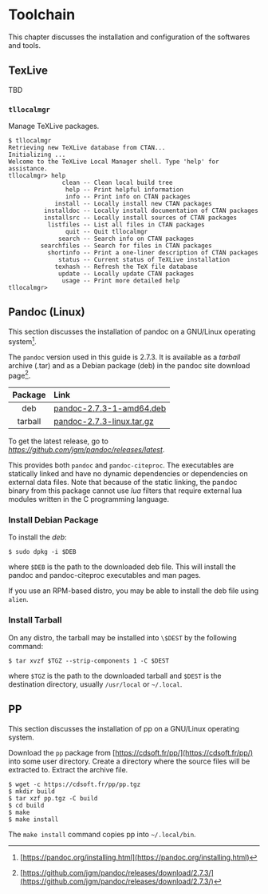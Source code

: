 # Toolchain

This chapter discusses the installation and configuration of the
softwares and tools.



## TexLive

TBD

### `tllocalmgr`

Manage TeXLive packages.

~~~{style=terminal}
$ tllocalmgr
Retrieving new TeXLive database from CTAN...
Initializing ...
Welcome to the TeXLive Local Manager shell. Type 'help' for assistance.
tllocalmgr> help
               clean -- Clean local build tree
                help -- Print helpful information
                info -- Print info on CTAN packages
             install -- Locally install new CTAN packages
          installdoc -- Locally install documentation of CTAN packages
          installsrc -- Locally install sources of CTAN packages
           listfiles -- List all files in CTAN packages
                quit -- Quit tllocalmgr
              search -- Search info on CTAN packages
         searchfiles -- Search for files in CTAN packages
           shortinfo -- Print a one-liner description of CTAN packages
              status -- Current status of TeXLive installation
             texhash -- Refresh the TeX file database
              update -- Locally update CTAN packages
               usage -- Print more detailed help
tllocalmgr>
~~~



## Pandoc (Linux)

This section discusses the installation of pandoc on a GNU/Linux
operating system[^pandoc-install].

[^pandoc-install]: [https://pandoc.org/installing.html](https://pandoc.org/installing.html)

The `pandoc` version used in this guide is 2.7.3. It is available as
a *tarball* archive (.tar) and as a Debian  package (deb) in the
pandoc site download page[^pandoc-273-download].

[^pandoc-273-download]: [https://github.com/jgm/pandoc/releases/download/2.7.3/](https://github.com/jgm/pandoc/releases/download/2.7.3/)

| Package | Link                                                                            |
|:-------:|:--------------------------------------------------------------------------------|
|   deb   | [pandoc-2.7.3-1-amd64.deb](https://github.com/jgm/pandoc/releases/download/2.7.3/pandoc-2.7.3-1-amd64.deb)  |
| tarball | [pandoc-2.7.3-linux.tar.gz](https://github.com/jgm/pandoc/releases/download/2.7.3/pandoc-2.7.3-linux.tar.gz) |

To get the latest release, go to *https://github.com/jgm/pandoc/releases/latest*.

This provides both `pandoc` and `pandoc-citeproc`. The executables
are statically linked and have no dynamic dependencies or dependencies
on external data files. Note that because of the static linking, the
pandoc binary from this package cannot use *lua* filters that require
external lua modules written in the C programming language.



### Install Debian Package

To install the *deb*:

~~~{style=terminal}
$ sudo dpkg -i $DEB
~~~

where `$DEB` is the path to the downloaded deb file. This will
install the pandoc and pandoc-citeproc executables and man pages.

If you use an RPM-based distro, you may be able to install the deb
file using `alien`.



### Install Tarball

On any distro, the tarball may be installed into `\$DEST` by the
following command:

~~~{style=terminal}
$ tar xvzf $TGZ --strip-components 1 -C $DEST
~~~

where `$TGZ` is the path to the downloaded tarball and `$DEST` is
the destination directory, usually `/usr/local` or `~/.local`.



## PP

This section discusses the installation of pp on a GNU/Linux
operating system.

Download the `pp` package from [https://cdsoft.fr/pp/](https://cdsoft.fr/pp/)
into some user directory. Create a directory where the source files
will be extracted to. Extract the archive file.

~~~{style=terminal}
$ wget -c https://cdsoft.fr/pp/pp.tgz
$ mkdir build
$ tar xzf pp.tgz -C build
$ cd build
$ make
$ make install
~~~

The `make install` command copies pp into `~/.local/bin`.

